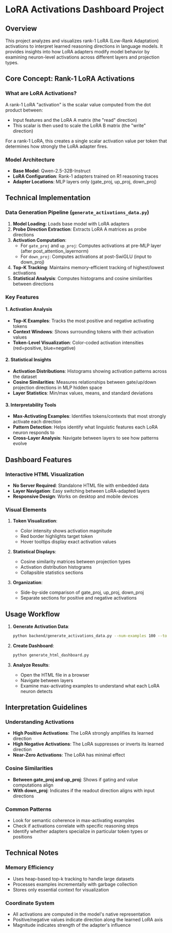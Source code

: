# LoRA Activations Dashboard Project

## Overview

This project analyzes and visualizes rank-1 LoRA (Low-Rank Adaptation) activations to interpret learned reasoning directions in language models. It provides insights into how LoRA adapters modify model behavior by examining neuron-level activations across different layers and projection types.

## Core Concept: Rank-1 LoRA Activations

### What are LoRA Activations?
A rank-1 LoRA "activation" is the scalar value computed from the dot product between:
- Input features and the LoRA A matrix (the "read" direction)
- This scalar is then used to scale the LoRA B matrix (the "write" direction)

For a rank-1 LoRA, this creates a single scalar activation value per token that determines how strongly the LoRA adapter fires.

### Model Architecture
- **Base Model**: Qwen-2.5-32B-Instruct
- **LoRA Configuration**: Rank-1 adapters trained on R1 reasoning traces
- **Adapter Locations**: MLP layers only (gate_proj, up_proj, down_proj)

## Technical Implementation

### Data Generation Pipeline (`generate_activations_data.py`)

1. **Model Loading**: Loads base model with LoRA adapters
2. **Probe Direction Extraction**: Extracts LoRA A matrices as probe directions
3. **Activation Computation**:
   - For `gate_proj` and `up_proj`: Computes activations at pre-MLP layer (after post_attention_layernorm)
   - For `down_proj`: Computes activations at post-SwiGLU (input to down_proj)
4. **Top-K Tracking**: Maintains memory-efficient tracking of highest/lowest activations
5. **Statistical Analysis**: Computes histograms and cosine similarities between directions

### Key Features

#### 1. Activation Analysis
- **Top-K Examples**: Tracks the most positive and negative activating tokens
- **Context Windows**: Shows surrounding tokens with their activation values
- **Token-Level Visualization**: Color-coded activation intensities (red=positive, blue=negative)

#### 2. Statistical Insights
- **Activation Distributions**: Histograms showing activation patterns across the dataset
- **Cosine Similarities**: Measures relationships between gate/up/down projection directions in MLP hidden space
- **Layer Statistics**: Min/max values, means, and standard deviations

#### 3. Interpretability Tools
- **Max-Activating Examples**: Identifies tokens/contexts that most strongly activate each direction
- **Pattern Detection**: Helps identify what linguistic features each LoRA neuron responds to
- **Cross-Layer Analysis**: Navigate between layers to see how patterns evolve

## Dashboard Features

### Interactive HTML Visualization
- **No Server Required**: Standalone HTML file with embedded data
- **Layer Navigation**: Easy switching between LoRA-adapted layers
- **Responsive Design**: Works on desktop and mobile devices

### Visual Elements
1. **Token Visualization**:
   - Color intensity shows activation magnitude
   - Red border highlights target token
   - Hover tooltips display exact activation values

2. **Statistical Displays**:
   - Cosine similarity matrices between projection types
   - Activation distribution histograms
   - Collapsible statistics sections

3. **Organization**:
   - Side-by-side comparison of gate_proj, up_proj, down_proj
   - Separate sections for positive and negative activations

## Usage Workflow

1. **Generate Activation Data**:
   ```bash
   python backend/generate_activations_data.py --num-examples 100 --top-k 16
   ```

2. **Create Dashboard**:
   ```bash
   python generate_html_dashboard.py
   ```

3. **Analyze Results**:
   - Open the HTML file in a browser
   - Navigate between layers
   - Examine max-activating examples to understand what each LoRA neuron detects

## Interpretation Guidelines

### Understanding Activations
- **High Positive Activations**: The LoRA strongly amplifies its learned direction
- **High Negative Activations**: The LoRA suppresses or inverts its learned direction
- **Near-Zero Activations**: The LoRA has minimal effect

### Cosine Similarities
- **Between gate_proj and up_proj**: Shows if gating and value computations align
- **With down_proj**: Indicates if the readout direction aligns with input directions

### Common Patterns
- Look for semantic coherence in max-activating examples
- Check if activations correlate with specific reasoning steps
- Identify whether adapters specialize in particular token types or positions

## Technical Notes

### Memory Efficiency
- Uses heap-based top-k tracking to handle large datasets
- Processes examples incrementally with garbage collection
- Stores only essential context for visualization

### Coordinate System
- All activations are computed in the model's native representation
- Positive/negative values indicate direction along the learned LoRA axis
- Magnitude indicates strength of the adapter's influence